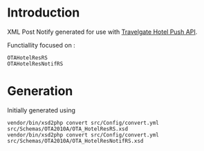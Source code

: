 Introduction
============

XML Post Notify generated for use with [Travelgate Hotel Push API](http://tech.xmltravelgate.com/docs/hotel-push/index).

Functiallity focused on :

    OTAHotelResRS
    OTAHotelResNotifRS

Generation
==========

Initially generated using

    vendor/bin/xsd2php convert src/Config/convert.yml src/Schemas/OTA2010A/OTA_HotelResRS.xsd
    vendor/bin/xsd2php convert src/Config/convert.yml src/Schemas/OTA2010A/OTA_HotelResNotifRS.xsd
